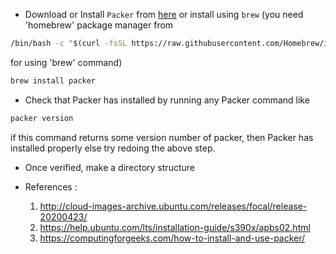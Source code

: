* Download or Install `Packer` from [here](https://www.packer.io/downloads) or install using `brew` (you need 'homebrew' package manager from 
```bash 
/bin/bash -c "$(curl -fsSL https://raw.githubusercontent.com/Homebrew/install/HEAD/install.sh)"
```
for using 'brew' command)
```bash
brew install packer
```

* Check that Packer has installed by running any Packer command like
```bash
packer version
```
if this command returns some version number of packer, then Packer has installed properly else try redoing the above step.

* Once verified, make a directory structure

* References :

    1. http://cloud-images-archive.ubuntu.com/releases/focal/release-20200423/
    2. https://help.ubuntu.com/lts/installation-guide/s390x/apbs02.html
    3. https://computingforgeeks.com/how-to-install-and-use-packer/
